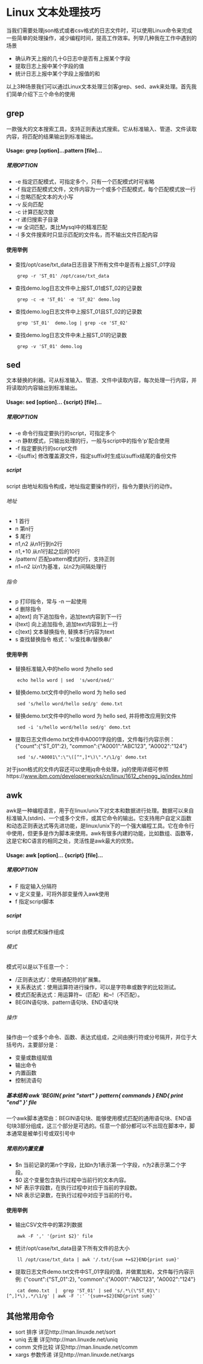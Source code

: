 
# Linux 文本处理技巧

当我们需要处理json格式或者csv格式的日志文件时，可以使用Linux命令来完成一些简单的处理操作，减少编程时间，提高工作效率。列举几种我在工作中遇到的场景
    
 - 确认昨天上报的几十G日志中是否有上报某个字段
 - 提取日志上报中某个字段的值
 - 统计日志上报中某个字段上报值的和

以上3种场景我们可以通过Linux文本处理三剑客grep、sed、awk来处理。首先我们简单介绍下三个命令的使用

## grep

一款强大的文本搜索工具，支持正则表达式搜索。它从标准输入、管道、文件读取内容，将匹配的结果输出到标准输出。

#### Usage: grep [option]...pattern [file]...

##### 常用OPTION

 - -e 指定匹配模式，可指定多个，只有一个匹配模式时可省略
 - -f 指定匹配模式文件，文件内容为一个或多个匹配模式，每个匹配模式放一行
 - -i 忽略匹配文本的大小写
 - -v 反向匹配
 - -c 计算匹配次数
 - -r 递归搜索子目录
 - -w 全词匹配，类比Mysql中的精准匹配
 - -l 多文件搜索时只显示匹配的文件名，而不输出文件匹配内容

#### 使用举例

- 查找/opt/case/txt_data日志目录下所有文件中是否有上报ST_01字段
```shell
	grep -r 'ST_01' /opt/case/txt_data
```

- 查找demo.log日志文件中上报ST_01或ST_02的记录数
```shell
	grep -c -e 'ST_01' -e 'ST_02' demo.log
```

- 查找demo.log日志文件中上报ST_01且ST_02的记录数
```shell
	grep 'ST_01'  demo.log | grep -ce 'ST_02'
```

- 查找demo.log日志文件中未上报ST_01的记录数
```shell
	grep -v 'ST_01' demo.log
```

## sed
文本替换的利器。可从标准输入、管道、文件中读取内容，每次处理一行内容，并将读取的内容输出到标准输出。
#### Usage: sed [option]... {script} [file]...

##### 常用OPTION

 - -e 命令行指定要执行的script，可指定多个
 - -n 静默模式，只输出处理的行，一般与script中的指令'p'配合使用
 - -f 指定要执行的script文件
 - -i[suffix] 修改覆盖源文件，指定suffix时生成以suffix结尾的备份文件

##### script
script 由地址和指令构成，地址指定要操作的行，指令为要执行的动作。
###### 地址
 - 1 首行
 - n 第n行
 - $ 尾行
 - n1,n2 从n1行到n2行
 - n1,+10 从n1行起之后的10行
 - /pattern/ 匹配pattern模式的行，支持正则
 - n1~n2 以n1为基准，以n2为间隔处理行
###### 指令
 - p 打印指令，常与 -n 一起使用
 - d 删除指令
 - a[text] 向下追加指令，追加text内容到下一行
 - i[text] 向上追加指令, 追加text内容到上一行
 - c[text] 文本替换指令, 替换本行内容为text
 - s 查找替换指令 格式：'s/查找串/替换串/'

#### 使用举例
 - 替换标准输入中的hello word 为hello sed
```shell
	echo hello word | sed  's/word/sed/'
```

 - 替换demo.txt文件中的hello word 为 hello sed
```shell
 	sed 's/hello word/hello sed/g' demo.txt
```

 - 替换demo.txt文件中的hello word 为 hello sed, 并将修改应用到文件
```shell
	sed -i 's/hello word/hello sed/g' demo.txt
```

 - 提取日志文件demo.txt文件中A0001字段的值，文件每行内容示例：{"count":{"ST_01":2}, "common":{"A0001":"ABC123", "A0002":"124"}
```shell
	sed 's/.*A0001\":\"\([^",]*\)\".*/\1/g' demo.txt
```
对于json格式的文件内容还可以使用jq命令处理，jq的使用详细可参照https://www.ibm.com/developerworks/cn/linux/1612_chengg_jq/index.html

## awk
awk是一种编程语言，用于在linux/unix下对文本和数据进行处理。数据可以来自标准输入(stdin)、一个或多个文件，或其它命令的输出。它支持用户自定义函数和动态正则表达式等先进功能，是linux/unix下的一个强大编程工具。它在命令行中使用，但更多是作为脚本来使用。awk有很多内建的功能，比如数组、函数等，这是它和C语言的相同之处，灵活性是awk最大的优势。
#### Usage: awk [option]... {script} [file]...

##### 常用OPTION
 - F 指定输入分隔符
 - v 定义变量，可将外部变量传入awk使用
 - f 指定script脚本

##### script
script 由模式和操作组成
###### 模式
模式可以是以下任意一个：

 - /正则表达式/：使用通配符的扩展集。
 - 关系表达式：使用运算符进行操作，可以是字符串或数字的比较测试。
 - 模式匹配表达式：用运算符~（匹配）和~!（不匹配）。
 - BEGIN语句块、pattern语句块、END语句块

###### 操作
操作由一个或多个命令、函数、表达式组成，之间由换行符或分号隔开，并位于大括号内，主要部分是：

 - 变量或数组赋值
 - 输出命令
 - 内置函数
 - 控制流语句

##### 基本结构 awk 'BEGIN{ print "start" } pattern{ commands } END{ print "end" }' file
一个awk脚本通常由：BEGIN语句块、能够使用模式匹配的通用语句块、END语句块3部分组成，这三个部分是可选的。任意一个部分都可以不出现在脚本中，脚本通常是被单引号或双引号中

##### 常用的内置变量
 - $n 当前记录的第n个字段，比如n为1表示第一个字段，n为2表示第二个字段。 
 - $0 这个变量包含执行过程中当前行的文本内容。
 - NF 表示字段数，在执行过程中对应于当前的字段数。
 - NR 表示记录数，在执行过程中对应于当前的行号。

#### 使用举例
 - 输出CSV文件中的第2列数据
```shell
	awk -F ',' '{print $2}' file
```

 - 统计/opt/case/txt_data目录下所有文件的总大小
```shell
	ll /opt/case/txt_data | awk '/.txt/{sum +=$2}END{print sum}'
```

 - 提取日志文件demo.txt文件中ST_01字段的值，并做累加和，文件每行内容示例: {"count":{"ST_01":2}, "common":{"A0001":"ABC123", "A0002":"124"}
```shell
	cat demo.txt  |  grep 'ST_01' | sed 's/.*\(\"ST_01\":[^,]*\),.*/\1/g' | awk -F ':' '{sum+=$2}END{print sum}'
```

## 其他常用命令

- sort 排序 详见http://man.linuxde.net/sort
- uniq 去重 详见http://man.linuxde.net/uniq
- comm 文件比较 详见http://man.linuxde.net/comm
- xargs 参数传递 详见http://man.linuxde.net/xargs